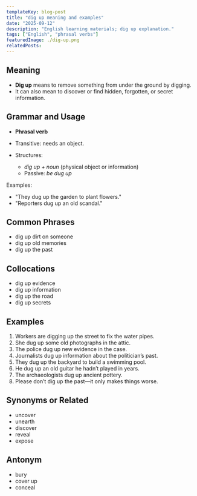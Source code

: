 ```yaml
---
templateKey: blog-post
title: "dig up meaning and examples"
date: "2025-09-12"
description: "English learning materials; dig up explanation."
tags: ["English", "phrasal verbs"]
featuredImage: ./dig-up.png
relatedPosts:
---
```


## Meaning

- **Dig up** means to remove something from under the ground by digging.
- It can also mean to discover or find hidden, forgotten, or secret information.

## Grammar and Usage

- **Phrasal verb**
- Transitive: needs an object.
- Structures:

  - _dig up + noun_ (physical object or information)
  - Passive: _be dug up_

Examples:

- "They dug up the garden to plant flowers."
- "Reporters dug up an old scandal."

## Common Phrases

- dig up dirt on someone
- dig up old memories
- dig up the past

## Collocations

- dig up evidence
- dig up information
- dig up the road
- dig up secrets

## Examples

1. Workers are digging up the street to fix the water pipes.
2. She dug up some old photographs in the attic.
3. The police dug up new evidence in the case.
4. Journalists dug up information about the politician’s past.
5. They dug up the backyard to build a swimming pool.
6. He dug up an old guitar he hadn’t played in years.
7. The archaeologists dug up ancient pottery.
8. Please don’t dig up the past—it only makes things worse.

## Synonyms or Related

- uncover
- unearth
- discover
- reveal
- expose

## Antonym

- bury
- cover up
- conceal
